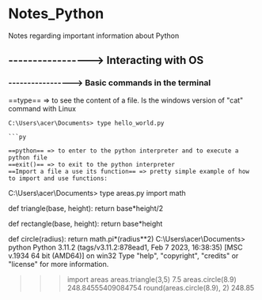 # Notes_Python
Notes regarding important information about Python


## -----------------> Interacting with OS

### -----------------> Basic commands in the terminal

==type== => to see the content of a file. Is the windows version of "cat" command with Linux
```
C:\Users\acer\Documents> type hello_world.py

```py

==python== => to enter to the python interpreter and to execute a python file
==exit()== => to exit to the python interpreter
==Import a file a use its function== => pretty simple example of how to import and use functions:

```
C:\Users\acer\Documents> type areas.py
import math

def triangle(base, height):
    return base*height/2

def rectangle(base, height):
    return base*height

def circle(radius):
    return math.pi*(radius**2)
C:\Users\acer\Documents> python
Python 3.11.2 (tags/v3.11.2:878ead1, Feb  7 2023, 16:38:35) [MSC v.1934 64 bit (AMD64)] on win32
Type "help", "copyright", "credits" or "license" for more information.
>>> import areas
>>> areas.triangle(3,5)
7.5
>>> areas.circle(8.9)
248.84555409084754
>>> round(areas.circle(8.9), 2)
248.85
```py
